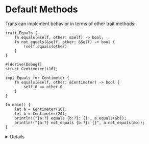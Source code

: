 # Default Methods

Traits can implement behavior in terms of other trait methods:

```rust,editable
trait Equals {
    fn equals(&self, other: &Self) -> bool;
    fn not_equals(&self, other: &Self) -> bool {
        !self.equals(other)
    }
}

#[derive(Debug)]
struct Centimeter(i16);

impl Equals for Centimeter {
    fn equals(&self, other: &Centimeter) -> bool {
        self.0 == other.0
    }
}

fn main() {
    let a = Centimeter(10);
    let b = Centimeter(20);
    println!("{a:?} equals {b:?}: {}", a.equals(&b));
    println!("{a:?} not_equals {b:?}: {}", a.not_equals(&b));
}
```

<details>

- Traits may specify pre-implemented (default) methods and methods that users are required to
  implement themselves. Methods with default implementations can rely on required methods.

- Move method `not_equals` to a new trait `NotEquals`.

- Make `Equals` a super trait for `NotEquals`.
  ```rust,editable,compile_fail
  trait NotEquals: Equals {
      fn not_equals(&self, other: &Self) -> bool {
          !self.equals(other)
      }
  }
  ```

- Provide a blanket implementation of `NotEquals` for `Equals`.
  ```rust,editable,compile_fail
  trait NotEquals {
      fn not_equals(&self, other: &Self) -> bool;
  }

  impl<T> NotEquals for T where T: Equals {
      fn not_equals(&self, other: &Self) -> bool {
          !self.equals(other)
      }
  }
  ```
  - With the blanket implementation, you no longer need `Equals` as a super trait for `NotEqual`.

</details>
